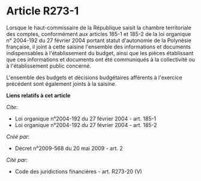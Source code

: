 # Article R273-1

Lorsque le haut-commissaire de la République saisit la chambre territoriale des comptes, conformément aux articles 185-1 et
185-2 de la loi organique n° 2004-192 du 27 février 2004 portant statut d'autonomie de la Polynésie française, il joint à
cette saisine l'ensemble des informations et documents indispensables à l'établissement du budget, ainsi que les pièces
établissant que ces informations et documents ont été communiqués à la collectivité ou à l'établissement public concerné.

L'ensemble des budgets et décisions budgétaires afférents à l'exercice précédent sont également joints à la saisine.

**Liens relatifs à cet article**

_Cite_:

  - Loi organique n°2004-192 du 27 février 2004 - art. 185-1
  - Loi organique n°2004-192 du 27 février 2004 - art. 185-2

_Créé par_:

  - Décret n°2009-568 du 20 mai 2009 - art. 2

_Cité par_:

  - Code des juridictions financières - art. R273-20 (V)
